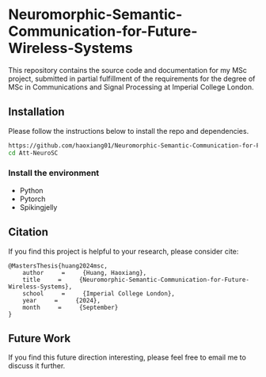 # Neuromorphic-Semantic-Communication-for-Future-Wireless-Systems
This repository contains the source code and documentation for my MSc project, submitted in partial fulfillment of the requirements for the degree of MSc in Communications and Signal Processing at Imperial College London.

## Installation
Please follow the instructions below to install the repo and dependencies.

```bash
https://github.com/haoxiang01/Neuromorphic-Semantic-Communication-for-Future-Wireless-Systems.git
cd Att-NeuroSC
```

### Install the environment
- Python
- Pytorch 
- Spikingjelly

## Citation

If you find this project  is helpful to your research, please consider cite:
```
@MastersThesis{huang2024msc,
    author     =     {Huang, Haoxiang},
    title     =     {Neuromorphic-Semantic-Communication-for-Future-Wireless-Systems},
    school     =     {Imperial College London},
    year     =     {2024},
    month     =     {September}
}
```

## Future Work
If you find this future direction interesting, please feel free to email me to discuss it further.

